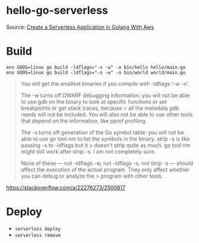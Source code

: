 # hello-go-serverless

Source: [Create a Serverless Application in Golang With Aws](https://schadokar.dev/posts/create-a-serverless-application-in-golang-with-aws)

# Build

```
env GOOS=linux go build -ldflags="-s -w" -o bin/hello hello/main.go 
env GOOS=linux go build -ldflags="-s -w" -o bin/world world/main.go
```

> You will get the smallest binaries if you compile with -ldflags '-w -s'.
>
> The -w turns off DWARF debugging information: you will not be able to use gdb on the binary to look at specific functions or set breakpoints or get stack traces, because > all the metadata gdb needs will not be included. You will also not be able to use other tools that depend on the information, like pprof profiling.
> 
> The -s turns off generation of the Go symbol table: you will not be able to use go tool nm to list the symbols in the binary. strip -s is like passing -s to -ldflags but it > doesn't strip quite as much. go tool nm might still work after strip -s. I am not completely sure.
> 
> None of these — not -ldflags -w, not -ldflags -s, not strip -s — should affect the execution of the actual program. They only affect whether you can debug or analyze the > program with other tools.

https://stackoverflow.com/a/22276273/2500817

# Deploy

* `serverless deploy` 
* `serverless remove`